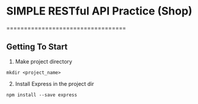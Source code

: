 # SIMPLE RESTful API Practice (Shop)
==================================

## Getting To Start

1. Make project directory
```console
mkdir <project_name>
```

2. Install Express in the project dir
```console
npm install --save express
```
